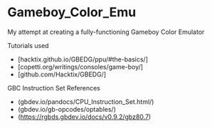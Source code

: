 # Gameboy_Color_Emu
My attempt at creating a fully-functioning Gameboy Color Emulator

Tutorials used
- [hacktix.github.io/GBEDG/ppu/#the-basics/]
- [copetti.org/writings/consoles/game-boy/]
- [github.com/Hacktix/GBEDG/]

GBC Instruction Set References
- (gbdev.io/pandocs/CPU_Instruction_Set.html/)
- (gbdev.io/gb-opcodes/optables/)
- (https://rgbds.gbdev.io/docs/v0.9.2/gbz80.7)
